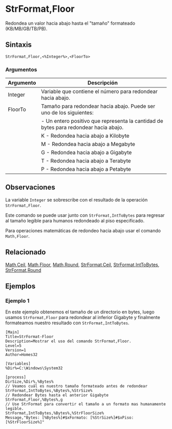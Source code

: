 # StrFormat,Floor

Redondea un valor hacia abajo hasta el "tamaño" formateado (KB/MB/GB/TB/PB).

## Sintaxis

```pebakery
StrFormat,Floor,<%Integer%>,<FloorTo>
```

### Argumentos

| Argumento | Descripción |
| --- | --- |
| Integer | Variable que contiene el número para redondear hacia abajo. |
| FloorTo | Tamaño para redondear hacia abajo. Puede ser uno de los siguientes: |
|| <Integer> - Un entero positivo que representa la cantidad de bytes para redondear hacia abajo. |
|| K - Redondea hacia abajo a Kilobyte |
|| M - Redondea hacia abajo a Megabyte |
|| G - Redondea hacia abajo a Gigabyte |
|| T - Redondea hacia abajo a Terabyte |
|| P - Redondea hacia abajo a Petabyte |

## Observaciones

La variable `Integer` se sobrescribe con el resultado de la operación `StrFormat,Floor`.

Este comando se puede usar junto con `StrFormat,IntToBytes` para regresar al tamaño legible para humanos redondeado al piso especificado.

Para operaciones matemáticas de redondeo hacia abajo usar el comando `Math,Floor`.

## Relacionado

[Math,Ceil](../Math/Ceil.md), [Math,Floor](../Math/Floor.md), [Math,Round](../Math/Round.md), [StrFormat,Ceil](./Ceil.md), [StrFormat,IntToBytes](./IntToBytes.md), [StrFormat,Round](./Round.md)

## Ejemplos

### Ejemplo 1

En este ejemplo obtenemos el tamaño de un directorio en bytes, luego usamos `StrFormat,Floor` para redondear al inferior Gigabyte y finalmente formateamos nuestro resultado con `StrFormat,IntToBytes`.

```pebakery
[Main]
Title=StrFormat-Floor
Description=Mostrar el uso del comando StrFormat,Floor.
Level=5
Version=1
Author=Homes32

[Variables]
%Dir%=C:\Windows\System32

[process]
DirSize,%Dir%,%Bytes%
// Veamos cuál es nuestro tamaño formateado antes de redondear
StrFormat,IntToBytes,%Bytes%,%StrSize%
// Redondear Bytes hasta el anterior Gigabyte
StrFormat,Floor,%Bytes%,g
// Use StrFormat para convertir el tamaño a un formato mas humanamente legible.
StrFormat,IntToBytes,%Bytes%,%StrFloorSize%
Message,"Bytes: [%Bytes%]#$xFormato: [%StrSize%]#$xPiso: [%StrFloorSize%]"
```
